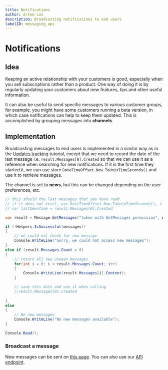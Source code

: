 ```yaml
---
title: Notifications
author: Artem Los
description: Broadcasting notifications to end users
labelID: messaging_api
---
```


# Notifications

## Idea

Keeping an active relationship with your customers is good, especially when you sell subscriptions rather than a product. 
One way of doing it is by regularly updating your customers about new features, tips and other useful information.

It can also be useful to send specific messages to various customer groups, for example, you might have some customers running
a beta version, in which case notifications can help to keep them updated. This is accomplished by grouping messages into **channels**.


## Implementation
Broadcasting messages to end users is implemented in a similar way as in the [Updates tracking](/updates-tracking) tutorial, except that we need to record the date of the last message
i.e. `result.Messages[0].Created` so that we can use it as a reference when searching for new notifications. If it is the first time they started it, we can use store `DateTimeOffset.Now.ToUnixTimeSeconds()` and use it to retrieve messages.

The channel is set to **news**, but this can be changed depending on the user preferences, etc.

```cs
// this should the last messages that you have read. 
// if it does not exist, use DateTimeOffset.Now.ToUnixTimeSeconds(), i.e. current unix time stamp.
// var lastSeenTime = result.Messages[0].Created

var result = Message.GetMessages("token with GetMessages permission", new GetMessagesModel { Channel = "news", Time = lastSeenTime } );

if (!Helpers.IsSuccessful(messages))
{
    // we could not check for new message
    Console.WriteLine("Sorry, we could not access new messages");
}
else if (result.Messages.Count > 0)
{
    // return all new unseen messages
    for(int i = 0; i < result.Messages.Count; i++)
    {
        Console.WriteLine(result.Messages[i].Content);
    }

    // save this date and use it when calling 
    //result.Messages[0].Created
    
}
else
{
    // No new messages
    Console.WriteLine("No new messages available");
}

Console.Read();
```

### Broadcast a message
New messages can be sent on [this page](https://app.cryptolens.io/Message). You can also use our [API endpoint](https://app.cryptolens.io/docs/api/v3/CreateMessage).